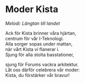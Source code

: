 # Moder Kista

_Melodi: Längtan till landet_

Ack för Kista brinner våra hjärtan,  
centrum för vår I-Teknologi.  
Alla sorger sopas under mattan,  
när vårt Kista vi flanerar i.  
Sjung för alla stolta basstationer,

sjung för Forums vackra arkitektur.  
Låt oss därför celebrera vår moder:  
Kista, du förstärker vår bravur!
